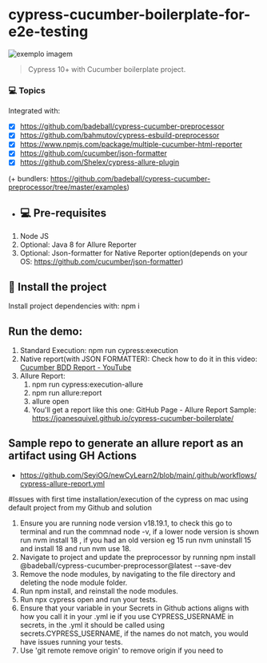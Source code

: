 # cypress-cucumber-boilerplate-for-e2e-testing

<img src="https://media-exp1.licdn.com/dms/image/C4E0BAQF1dg2KtKFdPg/company-logo_200_200/0/1626295436859?e=2159024400&v=beta&t=Ib_T9PXXQxkHRKnj3Oe65EKuR6EAh01IgAA6IGvU0FY" alt="exemplo imagem">

> Cypress 10+ with Cucumber boilerplate project.

### 💻 Topics

Integrated with:

- [x] https://github.com/badeball/cypress-cucumber-preprocessor
- [x] https://github.com/bahmutov/cypress-esbuild-preprocessor
- [x] https://www.npmjs.com/package/multiple-cucumber-html-reporter
- [x] https://github.com/cucumber/json-formatter
- [x] https://github.com/Shelex/cypress-allure-plugin

(+ bundlers: https://github.com/badeball/cypress-cucumber-preprocessor/tree/master/examples)

- ## 💻 Pre-requisites

1. Node JS
2. Optional: Java 8 for Allure Reporter
3. Optional: Json-formatter for Native Reporter option(depends on your OS: https://github.com/cucumber/json-formatter)

## 🚀 Install the project

Install project dependencies with: npm i

## Run the demo:

1. Standard Execution: npm run cypress:execution
2. Native report(with JSON FORMATTER): Check how to do it in this video: [Cucumber BDD Report - YouTube](https://www.youtube.com/watch?v=5AGXK9cL2fs&t=2s&ab_channel=JoanMedia)
3. Allure Report: 
   1. npm run cypress:execution-allure
   2. npm run allure:report
   3. allure open
   4. You'll get a report like this one: GitHub Page - Allure Report Sample: https://joanesquivel.github.io/cypress-cucumber-boilerplate/


##  Sample repo to generate an allure report as an artifact using GH Actions

* https://github.com/SeyiOG/newCyLearn2/blob/main/.github/workflows/cypress-allure-report.yml



#Issues with first time installation/execution of the cypress on mac using default project from my Github and solution
1. Ensure you are running node version v18.19.1, to check this go to terminal and run the commnad node -v, if a lower node version is shown run nvm install 18 , if you had an old version eg 15 run nvm uninstall 15 and install 18 and run nvm use 18.
2. Navigate to project and update the preprocessor by running npm install @badeball/cypress-cucumber-preprocessor@latest --save-dev
3. Remove the node modules, by navigating to the file directory and deleting the node module folder.
4. Run npm install, and reinstall the node modules.
5. Run npx cypress open and run your tests.
6. Ensure that your variable in your Secrets in Github actions aligns with how you call it in your .yml ie if you use CYPRESS_USERNAME in secrets, in the .yml it should be called using secrets.CYPRESS_USERNAME, if the names do not match, you would have issues running your tests.
7. Use 'git remote remove origin' to remove origin if you need to
